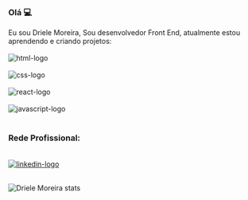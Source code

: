 ### Olá :computer:

Eu sou Driele Moreira, Sou desenvolvedor Front End, atualmente estou aprendendo e criando projetos:
<br>
<br>
<img src="https://img.shields.io/badge/HTML5-E34F26?style=for-the-badge&logo=html5&logoColor=white" alt="html-logo"/>
<br><br>
<img src="https://img.shields.io/badge/CSS3-1572B6?style=for-the-badge&logo=css3&logoColor=white" alt="css-logo"/>
<br><br>
<img src="https://img.shields.io/badge/React-20232A?style=for-the-badge&logo=react&logoColor=61DAFB" alt="react-logo"/>
<br><br>
<img src="https://img.shields.io/badge/JavaScript-323330?style=for-the-badge&logo=javascript&logoColor=F7DF1E" alt="javascript-logo"/>
<br>
<br>

### Rede Profissional:
<br>
<a href="https://www.linkedin.com/in/driele-moreira-727b8a170/"><img src="https://img.shields.io/badge/LinkedIn-0077B5?style=for-the-badge&logo=linkedin&logoColor=white" alt="linkedin-logo"/></a>
<br>
<br>

![Driele Moreira stats](https://github-readme-stats.vercel.app/api?username=DrieleMoreira&show_icons=true&theme=radical)

